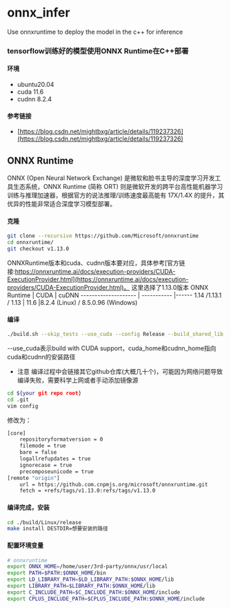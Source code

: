 # onnx_infer
Use onnxruntime to deploy the model in the c++ for inference

 ### tensorflow训练好的模型使用ONNX Runtime在C++部署
 #### 环境
 - ubuntu20.04
 - cuda 11.6
 - cudnn 8.2.4 
#### 参考链接
- [https://blog.csdn.net/mightbxg/article/details/119237326](https://blog.csdn.net/mightbxg/article/details/119237326)
## ONNX Runtime
ONNX (Open Neural Network Exchange) 是微软和脸书主导的深度学习开发工具生态系统，ONNX Runtime (简称 ORT) 则是微软开发的跨平台高性能机器学习训练与推理加速器，根据官方的说法推理/训练速度最高能有 17X/1.4X 的提升，其优异的性能非常适合深度学习模型部署。

#### 克隆
```bash
git clone --recursive https://github.com/Microsoft/onnxruntime
cd onnxruntime/
git checkout v1.13.0
```
ONNXRuntime版本和cuda、cudnn版本要对应，具体参考[官方链接:https://onnxruntime.ai/docs/execution-providers/CUDA-ExecutionProvider.html](https://onnxruntime.ai/docs/execution-providers/CUDA-ExecutionProvider.html)。
这里选择了1.13.0版本
ONNX Runtime      | CUDA  |  cuDNN
--------------------       | ----------- |------
1.14 /1.13.1 / 1.13                |  11.6	|8.2.4 (Linux) / 8.5.0.96 (Windows)
#### 编译
```bash
./build.sh --skip_tests --use_cuda --config Release --build_shared_lib --parallel --cuda_home /usr/local/cuda-11.6 --cudnn_home /usr/local/cuda-11.6
```
--use_cuda表示build with CUDA support，cuda_home和cudnn_home指向cuda和cudnn的安装路径
- 注意
编译过程中会链接其它github仓库(大概几十个)，可能因为网络问题导致编译失败，需要科学上网或者手动添加镜像源
```bash
cd ${your git repo root}
cd .git
vim config
```
修改为：
```bash
[core]
    repositoryformatversion = 0
    filemode = true
    bare = false
    logallrefupdates = true
    ignorecase = true
    precomposeunicode = true
[remote "origin"]
    url = https://github.com.cnpmjs.org/microsoft/onnxruntime.git
    fetch = +refs/tags/v1.13.0:refs/tags/v1.13.0
```
#### 编译完成，安装
```bash
cd ./build/Linux/release
make install DESTDIR=想要安装的路径
```
#### 配置环境变量
```bash
# onnxruntime
export ONNX_HOME=/home/user/3rd-party/onnx/usr/local
export PATH=$PATH:$ONNX_HOME/bin
export LD_LIBRARY_PATH=$LD_LIBRARY_PATH:$ONNX_HOME/lib
export LIBRARY_PATH=$LIBRARY_PATH:$ONNX_HOME/lib
export C_INCLUDE_PATH=$C_INCLUDE_PATH:$ONNX_HOME/include
export CPLUS_INCLUDE_PATH=$CPLUS_INCLUDE_PATH:$ONNX_HOME/include
```